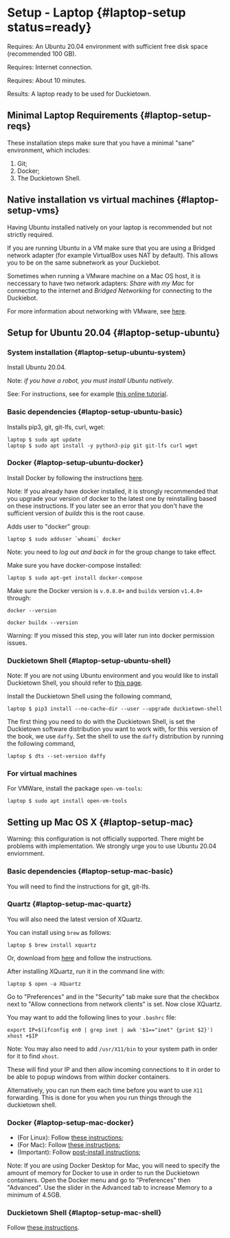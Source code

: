 # Setup - Laptop {#laptop-setup status=ready}

<!--
This page is for the Duckiebot `DB18` configuration.

For previous year's instructions, see [here](https://docs.duckietown.org/DT17/).

-->

<div class='requirements' markdown='1'>

Requires: An Ubuntu 20.04 environment with sufficient free disk space (recommended 100 GB).

Requires: Internet connection.

Requires: About 10 minutes.

Results: A laptop ready to be used for Duckietown.

</div>

## Minimal Laptop Requirements {#laptop-setup-reqs}

These installation steps make sure that you have a minimal "sane" environment, which includes:

1. Git;
2. Docker;
3. The Duckietown Shell.

## Native installation vs virtual machines {#laptop-setup-vms}

Having Ubuntu installed natively on your laptop is recommended but not strictly required.

If you are running Ubuntu in a VM make sure that you are using a Bridged network adapter (for example VirtualBox uses NAT by default). This allows you to be on the same subnetwork as your Duckiebot.

Sometimes when running a VMware machine on a Mac OS host, it is neccessary to have two network adapters: _Share with my Mac_ for connecting to the internet and _Bridged Networking_ for connecting to the Duckiebot.

For more information about networking with VMware, see [here](https://wiki.ros.org/ROS/NetworkSetup).

## Setup for Ubuntu 20.04 {#laptop-setup-ubuntu}

### System installation {#laptop-setup-ubuntu-system}

Install Ubuntu 20.04.

Note: *if you have a robot, you must install Ubuntu natively*.

See: For instructions, see for example [this online tutorial][tutorial].

[tutorial]: https://tutorials.ubuntu.com/tutorial/tutorial-install-ubuntu-desktop

### Basic dependencies {#laptop-setup-ubuntu-basic}

Installs pip3, git, git-lfs, curl, wget:

    laptop $ sudo apt update
    laptop $ sudo apt install -y python3-pip git git-lfs curl wget


### Docker {#laptop-setup-ubuntu-docker}

Install Docker by following the instructions [here][docker_install].

Note: If you already have docker installed, it is strongly recommended that you upgrade your version of docker to the latest one by reinstalling based on these instructions. If you later see an error that you don't have the sufficient version of _buildx_ this is the root cause.   

[docker_install]: https://docs.docker.com/install/linux/docker-ce/ubuntu/

Adds user to "docker" group:

    laptop $ sudo adduser `whoami` docker

Note: you need to _log out and back in_ for the group change to take effect.

Make sure you have docker-compose installed:

    laptop $ sudo apt-get install docker-compose
    
Make sure the Docker version is `v.0.8.0+` and `buildx` version `v1.4.0+` through:

    docker --version

    docker buildx --version
    
Warning: If you missed this step, you will later run into docker permission issues.

### Duckietown Shell {#laptop-setup-ubuntu-shell}

Note: If you are not using Ubuntu environment and you would like to install Duckietown Shell, you should refer to [this page](https://github.com/duckietown/duckietown-shell).

Install the Duckietown Shell using the following command,

    laptop $ pip3 install --no-cache-dir --user --upgrade duckietown-shell

The first thing you need to do with the Duckietown Shell, is set the Duckietown software 
distribution you want to work with, for this version of the book, we use `daffy`. 
Set the shell to use the `daffy` distribution by running the following command, 

    laptop $ dts --set-version daffy

### For virtual machines

For VMWare, install the package `open-vm-tools`:

    laptop $ sudo apt install open-vm-tools

## Setting up Mac OS X {#laptop-setup-mac}

Warning: this configuration is not officially supported. There might be problems with implementation. We strongly urge you to use Ubuntu 20.04 enviornment.

### Basic dependencies {#laptop-setup-mac-basic}

You will need to find the instructions for git, git-lfs.

### Quartz {#laptop-setup-mac-quartz}

You will also need the latest version of XQuartz.

You can install using `brew` as follows:

    laptop $ brew install xquartz

Or, download from [here](https://www.xquartz.org/) and follow the instructions.

After installing XQuartz, run it in the command line with:

    laptop $ open -a XQuartz

Go to "Preferences" and in the "Security" tab make sure that the checkbox next to "Allow connections from network clients" is set. Now close XQuartz.

You may want to add the following lines to your `.bashrc` file:

    export IP=$(ifconfig en0 | grep inet | awk '$1=="inet" {print $2}')
    xhost +$IP

Note: You may also need to add `/usr/X11/bin` to your system path in order for it to find `xhost`.

These will find your IP and then allow incoming connections to it in order to be able to popup windows from within docker containers.

Alternatively, you can run them each time before you want to use `X11` forwarding. This is done for you when you run things through the duckietown shell.

### Docker {#laptop-setup-mac-docker}

- (For Linux): Follow [these instructions](https://docs.docker.com/engine/install/ubuntu/);
- (For Mac): Follow [these instructions](https://docs.docker.com/docker-for-mac/install/);
- (Important): Follow [post-install instructions](https://docs.docker.com/engine/install/linux-postinstall/);

Note: If you are using Docker Desktop for Mac, you will need to specify the amount of memory for Docker to use in order to run the Duckietown containers. Open the Docker menu and go to "Preferences" then "Advanced". Use the slider in the Advanced tab to increase Memory to a minimum of 4.5GB.

### Duckietown Shell {#laptop-setup-mac-shell}

Follow [these instructions](https://github.com/duckietown/duckietown-shell).
 
